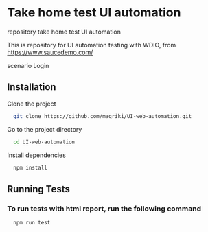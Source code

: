 
# Take home test UI automation

repository take home test UI automation

This is repository for UI automation testing with WDIO, from https://www.saucedemo.com/

scenario Login


## Installation

Clone the project

```bash
  git clone https://github.com/maqriki/UI-web-automation.git
```

Go to the project directory

```bash
  cd UI-web-automation
```

Install dependencies

```bash
  npm install
```

## Running Tests

### To run tests with html report, run the following command

```bash
  npm run test
```
